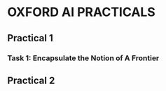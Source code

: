 # OXFORD AI PRACTICALS

## Practical 1

### Task 1: Encapsulate the Notion of A Frontier

## Practical 2